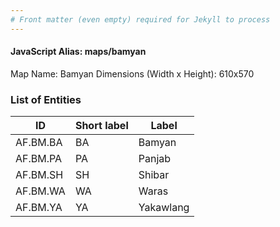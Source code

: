 ```yaml
---
# Front matter (even empty) required for Jekyll to process
---
```


#### JavaScript Alias: maps/bamyan

Map Name: Bamyan
Dimensions (Width x Height): 610x570





### List of Entities

ID | Short label | Label
---|---|---|
AF.BM.BA|BA|Bamyan
AF.BM.PA|PA|Panjab
AF.BM.SH|SH|Shibar
AF.BM.WA|WA|Waras
AF.BM.YA|YA|Yakawlang
